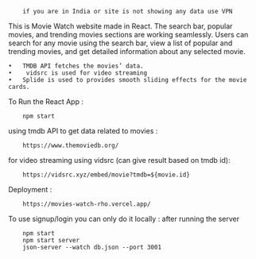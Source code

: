 ```
    if you are in India or site is not showing any data use VPN
```

This is Movie Watch website made in React.
The search bar, popular movies, and trending movies sections are working seamlessly. Users can search for any movie using the search bar, view a list of popular and trending movies, and get detailed information about any selected movie.

	•	TMDB API fetches the movies’ data.
    •    vidsrc is used for video streaming
	•	Splide is used to provides smooth sliding effects for the movie cards.


To Run the React App : 
```
    npm start
```

using tmdb API to get data related to movies  : 
```
    https://www.themoviedb.org/
```

for video streaming using vidsrc (can give result based on tmdb id):
```
    https://vidsrc.xyz/embed/movie?tmdb=${movie.id}
```


Deployment : 
```
    https://movies-watch-rho.vercel.app/
```


To use signup/login you can only do it locally :
after running the server
```
    npm start
    npm start server
    json-server --watch db.json --port 3001
```